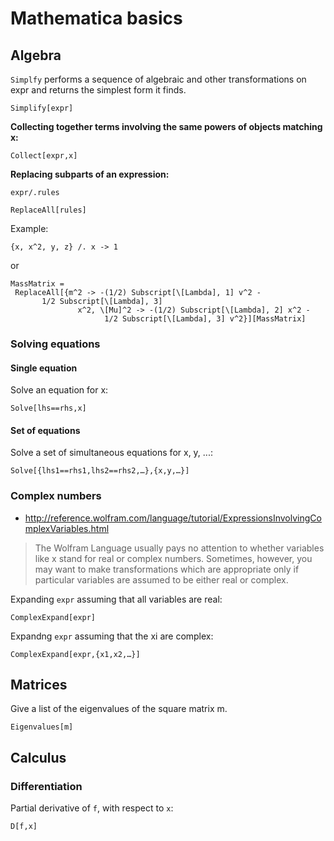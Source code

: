 # Mathematica basics

## Algebra

`Simplfy` performs a sequence of algebraic and other transformations on expr and returns the
simplest form it finds.

~~~~
Simplify[expr]
~~~~


**Collecting together terms involving the same powers of objects matching x:**

~~~~
Collect[expr,x]
~~~~

**Replacing subparts of an expression:**

~~~~
expr/.rules 
~~~~

~~~~
ReplaceAll[rules]
~~~~

Example:

~~~~
{x, x^2, y, z} /. x -> 1
~~~~

or 

~~~~
MassMatrix = 
 ReplaceAll[{m^2 -> -(1/2) Subscript[\[Lambda], 1] v^2 - 
       1/2 Subscript[\[Lambda], 3]
               x^2, \[Mu]^2 -> -(1/2) Subscript[\[Lambda], 2] x^2 - 
                     1/2 Subscript[\[Lambda], 3] v^2}][MassMatrix]
~~~~

### Solving equations

#### Single equation

Solve an equation for x:

~~~~
Solve[lhs==rhs,x]
~~~~

#### Set of equations

Solve a set of simultaneous equations for x, y, ...:

~~~~
Solve[{lhs1==rhs1,lhs2==rhs2,…},{x,y,…}]
~~~~

### Complex numbers

- http://reference.wolfram.com/language/tutorial/ExpressionsInvolvingComplexVariables.html

> The Wolfram Language usually pays no attention to whether variables like x stand for real or complex
> numbers. Sometimes, however, you may want to make transformations which are appropriate only if
> particular variables are assumed to be either real or complex. 

Expanding `expr` assuming that all variables are real:
~~~~
ComplexExpand[expr] 
~~~~

Expandng `expr` assuming that the xi are complex:
~~~~
ComplexExpand[expr,{x1,x2,…}]
~~~~

## Matrices

Give a list of the eigenvalues of the square matrix m.
~~~~
Eigenvalues[m]
~~~~

## Calculus

### Differentiation

Partial derivative of `f`, with respect to `x`:
~~~~
D[f,x]
~~~~
